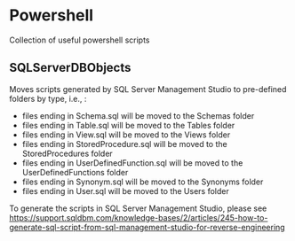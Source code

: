 # Powershell

Collection of useful powershell scripts

## SQLServerDBObjects

Moves scripts generated by SQL Server Management Studio to pre-defined folders by type, i.e., :
- files ending in Schema.sql will be moved to the Schemas folder
- files ending in Table.sql will be moved to the Tables folder
- files ending in View.sql will be moved to the Views folder
- files ending in StoredProcedure.sql will be moved to the StoredProcedures folder
- files ending in UserDefinedFunction.sql will be moved to the UserDefinedFunctions folder
- files ending in Synonym.sql will be moved to the Synonyms folder
- files ending in User.sql will be moved to the Users folder

To generate the scripts in SQL Server Management Studio, please see
https://support.sqldbm.com/knowledge-bases/2/articles/245-how-to-generate-sql-script-from-sql-management-studio-for-reverse-engineering
